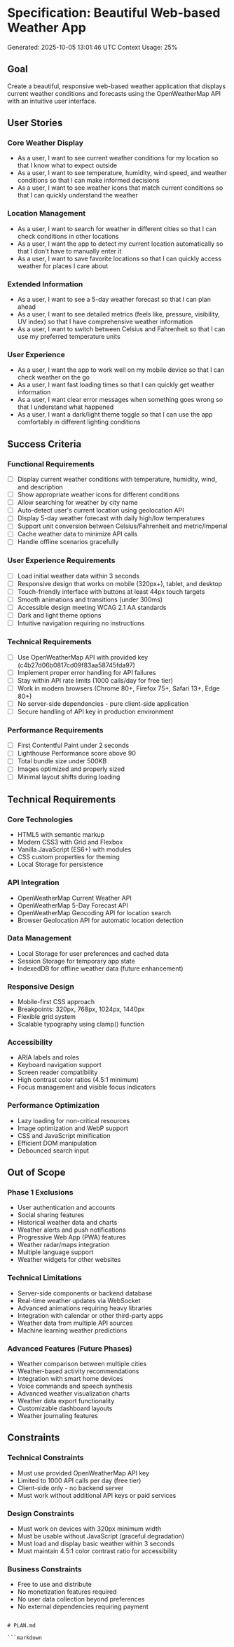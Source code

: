 # Specification: Beautiful Web-based Weather App
Generated: 2025-10-05 13:01:46 UTC
Context Usage: 25%

## Goal
Create a beautiful, responsive web-based weather application that displays current weather conditions and forecasts using the OpenWeatherMap API with an intuitive user interface.

## User Stories

### Core Weather Display
- As a user, I want to see current weather conditions for my location so that I know what to expect outside
- As a user, I want to see temperature, humidity, wind speed, and weather conditions so that I can make informed decisions
- As a user, I want to see weather icons that match current conditions so that I can quickly understand the weather

### Location Management
- As a user, I want to search for weather in different cities so that I can check conditions in other locations
- As a user, I want the app to detect my current location automatically so that I don't have to manually enter it
- As a user, I want to save favorite locations so that I can quickly access weather for places I care about

### Extended Information
- As a user, I want to see a 5-day weather forecast so that I can plan ahead
- As a user, I want to see detailed metrics (feels like, pressure, visibility, UV index) so that I have comprehensive weather information
- As a user, I want to switch between Celsius and Fahrenheit so that I can use my preferred temperature units

### User Experience
- As a user, I want the app to work well on my mobile device so that I can check weather on the go
- As a user, I want fast loading times so that I can quickly get weather information
- As a user, I want clear error messages when something goes wrong so that I understand what happened
- As a user, I want a dark/light theme toggle so that I can use the app comfortably in different lighting conditions

## Success Criteria

### Functional Requirements
- [ ] Display current weather conditions with temperature, humidity, wind, and description
- [ ] Show appropriate weather icons for different conditions
- [ ] Allow searching for weather by city name
- [ ] Auto-detect user's current location using geolocation API
- [ ] Display 5-day weather forecast with daily high/low temperatures
- [ ] Support unit conversion between Celsius/Fahrenheit and metric/imperial
- [ ] Cache weather data to minimize API calls
- [ ] Handle offline scenarios gracefully

### User Experience Requirements
- [ ] Load initial weather data within 3 seconds
- [ ] Responsive design that works on mobile (320px+), tablet, and desktop
- [ ] Touch-friendly interface with buttons at least 44px touch targets
- [ ] Smooth animations and transitions (under 300ms)
- [ ] Accessible design meeting WCAG 2.1 AA standards
- [ ] Dark and light theme options
- [ ] Intuitive navigation requiring no instructions

### Technical Requirements
- [ ] Use OpenWeatherMap API with provided key (c4b27d06b0817cd09f83aa58745fda97)
- [ ] Implement proper error handling for API failures
- [ ] Stay within API rate limits (1000 calls/day for free tier)
- [ ] Work in modern browsers (Chrome 80+, Firefox 75+, Safari 13+, Edge 80+)
- [ ] No server-side dependencies - pure client-side application
- [ ] Secure handling of API key in production environment

### Performance Requirements
- [ ] First Contentful Paint under 2 seconds
- [ ] Lighthouse Performance score above 90
- [ ] Total bundle size under 500KB
- [ ] Images optimized and properly sized
- [ ] Minimal layout shifts during loading

## Technical Requirements

### Core Technologies
- HTML5 with semantic markup
- Modern CSS3 with Grid and Flexbox
- Vanilla JavaScript (ES6+) with modules
- CSS custom properties for theming
- Local Storage for persistence

### API Integration
- OpenWeatherMap Current Weather API
- OpenWeatherMap 5-Day Forecast API
- OpenWeatherMap Geocoding API for location search
- Browser Geolocation API for automatic location detection

### Data Management
- Local Storage for user preferences and cached data
- Session Storage for temporary app state
- IndexedDB for offline weather data (future enhancement)

### Responsive Design
- Mobile-first CSS approach
- Breakpoints: 320px, 768px, 1024px, 1440px
- Flexible grid system
- Scalable typography using clamp() function

### Accessibility
- ARIA labels and roles
- Keyboard navigation support
- Screen reader compatibility
- High contrast color ratios (4.5:1 minimum)
- Focus management and visible focus indicators

### Performance Optimization
- Lazy loading for non-critical resources
- Image optimization and WebP support
- CSS and JavaScript minification
- Efficient DOM manipulation
- Debounced search input

## Out of Scope

### Phase 1 Exclusions
- User authentication and accounts
- Social sharing features
- Historical weather data and charts
- Weather alerts and push notifications
- Progressive Web App (PWA) features
- Weather radar/maps integration
- Multiple language support
- Weather widgets for other websites

### Technical Limitations
- Server-side components or backend database
- Real-time weather updates via WebSocket
- Advanced animations requiring heavy libraries
- Integration with calendar or other third-party apps
- Weather data from multiple API sources
- Machine learning weather predictions

### Advanced Features (Future Phases)
- Weather comparison between multiple cities
- Weather-based activity recommendations
- Integration with smart home devices
- Voice commands and speech synthesis
- Advanced weather visualization charts
- Weather data export functionality
- Customizable dashboard layouts
- Weather journaling features

## Constraints

### Technical Constraints
- Must use provided OpenWeatherMap API key
- Limited to 1000 API calls per day (free tier)
- Client-side only - no backend server
- Must work without additional API keys or paid services

### Design Constraints
- Must work on devices with 320px minimum width
- Must be usable without JavaScript (graceful degradation)
- Must load and display basic weather within 3 seconds
- Must maintain 4.5:1 color contrast ratio for accessibility

### Business Constraints
- Free to use and distribute
- No monetization features required
- No user data collection beyond preferences
- No external dependencies requiring payment
```

# PLAN.md

```markdown